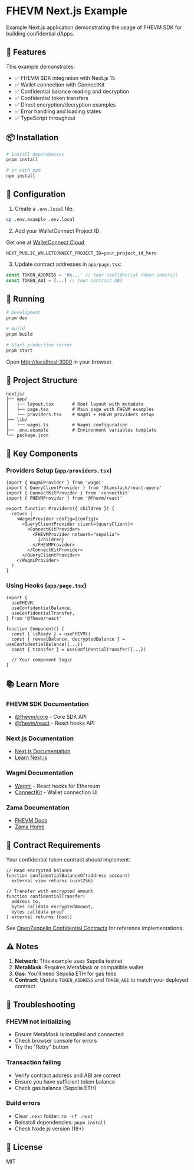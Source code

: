 # FHEVM Next.js Example

Example Next.js application demonstrating the usage of FHEVM SDK for building confidential dApps.

## 🚀 Features

This example demonstrates:

- ✅ FHEVM SDK integration with Next.js 15
- ✅ Wallet connection with ConnectKit
- ✅ Confidential balance reading and decryption
- ✅ Confidential token transfers
- ✅ Direct encryption/decryption examples
- ✅ Error handling and loading states
- ✅ TypeScript throughout

## 📦 Installation

```bash
# Install dependencies
pnpm install

# or with npm
npm install
```

## 🔧 Configuration

1. Create a `.env.local` file:

```bash
cp .env.example .env.local
```

2. Add your WalletConnect Project ID:

Get one at [WalletConnect Cloud](https://cloud.walletconnect.com)

```env
NEXT_PUBLIC_WALLETCONNECT_PROJECT_ID=your_project_id_here
```

3. Update contract addresses in `app/page.tsx`:

```typescript
const TOKEN_ADDRESS = '0x...' // Your confidential token contract
const TOKEN_ABI = [...] // Your contract ABI
```

## 🏃 Running

```bash
# Development
pnpm dev

# Build
pnpm build

# Start production server
pnpm start
```

Open [http://localhost:3000](http://localhost:3000) in your browser.

## 📁 Project Structure

```
nextjs/
├── app/
│   ├── layout.tsx       # Root layout with metadata
│   ├── page.tsx         # Main page with FHEVM examples
│   └── providers.tsx    # Wagmi + FHEVM providers setup
├── lib/
│   └── wagmi.ts         # Wagmi configuration
├── .env.example         # Environment variables template
└── package.json
```

## 🎯 Key Components

### Providers Setup (`app/providers.tsx`)

```tsx
import { WagmiProvider } from 'wagmi'
import { QueryClientProvider } from '@tanstack/react-query'
import { ConnectKitProvider } from 'connectkit'
import { FHEVMProvider } from '@fhevm/react'

export function Providers({ children }) {
  return (
    <WagmiProvider config={config}>
      <QueryClientProvider client={queryClient}>
        <ConnectKitProvider>
          <FHEVMProvider network="sepolia">
            {children}
          </FHEVMProvider>
        </ConnectKitProvider>
      </QueryClientProvider>
    </WagmiProvider>
  )
}
```

### Using Hooks (`app/page.tsx`)

```tsx
import {
  useFHEVM,
  useConfidentialBalance,
  useConfidentialTransfer,
} from '@fhevm/react'

function Component() {
  const { isReady } = useFHEVM()
  const { revealBalance, decryptedBalance } = useConfidentialBalance({...})
  const { transfer } = useConfidentialTransfer({...})

  // Your component logic
}
```

## 📚 Learn More

### FHEVM SDK Documentation

- [@fhevm/core](../../packages/core/README.md) - Core SDK API
- [@fhevm/react](../../packages/react/README.md) - React hooks API

### Next.js Documentation

- [Next.js Documentation](https://nextjs.org/docs)
- [Learn Next.js](https://nextjs.org/learn)

### Wagmi Documentation

- [Wagmi](https://wagmi.sh) - React hooks for Ethereum
- [ConnectKit](https://docs.family.co/connectkit) - Wallet connection UI

### Zama Documentation

- [FHEVM Docs](https://docs.zama.ai/fhevm)
- [Zama Home](https://zama.ai)

## 🔐 Contract Requirements

Your confidential token contract should implement:

```solidity
// Read encrypted balance
function confidentialBalanceOf(address account)
  external view returns (uint256)

// Transfer with encrypted amount
function confidentialTransfer(
  address to,
  bytes calldata encryptedAmount,
  bytes calldata proof
) external returns (bool)
```

See [OpenZeppelin Confidential Contracts](https://github.com/OpenZeppelin/openzeppelin-confidential-contracts) for reference implementations.

## ⚠️ Notes

1. **Network**: This example uses Sepolia testnet
2. **MetaMask**: Requires MetaMask or compatible wallet
3. **Gas**: You'll need Sepolia ETH for gas fees
4. **Contract**: Update `TOKEN_ADDRESS` and `TOKEN_ABI` to match your deployed contract

## 🐛 Troubleshooting

### FHEVM not initializing

- Ensure MetaMask is installed and connected
- Check browser console for errors
- Try the "Retry" button

### Transaction failing

- Verify contract address and ABI are correct
- Ensure you have sufficient token balance
- Check gas balance (Sepolia ETH)

### Build errors

- Clear `.next` folder: `rm -rf .next`
- Reinstall dependencies: `pnpm install`
- Check Node.js version (18+)

## 📄 License

MIT
